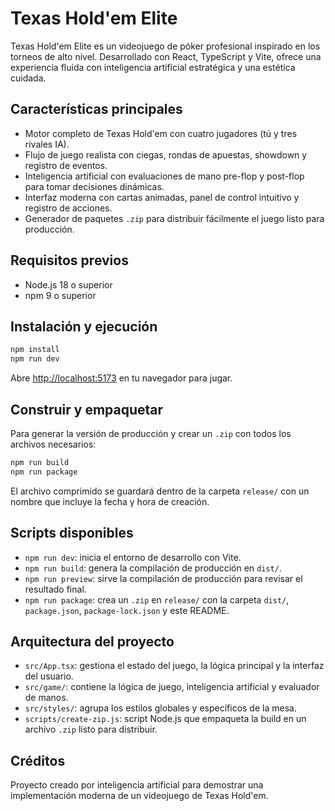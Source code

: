 # Texas Hold'em Elite

Texas Hold'em Elite es un videojuego de póker profesional inspirado en los torneos de alto nivel. Desarrollado con React, TypeScript y Vite, ofrece una experiencia fluida con inteligencia artificial estratégica y una estética cuidada.

## Características principales

- Motor completo de Texas Hold'em con cuatro jugadores (tú y tres rivales IA).
- Flujo de juego realista con ciegas, rondas de apuestas, showdown y registro de eventos.
- Inteligencia artificial con evaluaciones de mano pre-flop y post-flop para tomar decisiones dinámicas.
- Interfaz moderna con cartas animadas, panel de control intuitivo y registro de acciones.
- Generador de paquetes `.zip` para distribuir fácilmente el juego listo para producción.

## Requisitos previos

- Node.js 18 o superior
- npm 9 o superior

## Instalación y ejecución

```bash
npm install
npm run dev
```

Abre [http://localhost:5173](http://localhost:5173) en tu navegador para jugar.

## Construir y empaquetar

Para generar la versión de producción y crear un `.zip` con todos los archivos necesarios:

```bash
npm run build
npm run package
```

El archivo comprimido se guardará dentro de la carpeta `release/` con un nombre que incluye la fecha y hora de creación.

## Scripts disponibles

- `npm run dev`: inicia el entorno de desarrollo con Vite.
- `npm run build`: genera la compilación de producción en `dist/`.
- `npm run preview`: sirve la compilación de producción para revisar el resultado final.
- `npm run package`: crea un `.zip` en `release/` con la carpeta `dist/`, `package.json`, `package-lock.json` y este README.

## Arquitectura del proyecto

- `src/App.tsx`: gestiona el estado del juego, la lógica principal y la interfaz del usuario.
- `src/game/`: contiene la lógica de juego, inteligencia artificial y evaluador de manos.
- `src/styles/`: agrupa los estilos globales y específicos de la mesa.
- `scripts/create-zip.js`: script Node.js que empaqueta la build en un archivo `.zip` listo para distribuir.

## Créditos

Proyecto creado por inteligencia artificial para demostrar una implementación moderna de un videojuego de Texas Hold'em.
